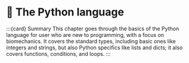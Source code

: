 # 📖 The Python language

:::{card} Summary
This chapter goes through the basics of the Python language for user who are new to programming, with a focus on biomechanics. It covers the standard types, including basic ones like integers and strings, but also Python specifics like lists and dicts; it also covers functions, conditions, and loops.
:::

```{tableofcontents}
```
